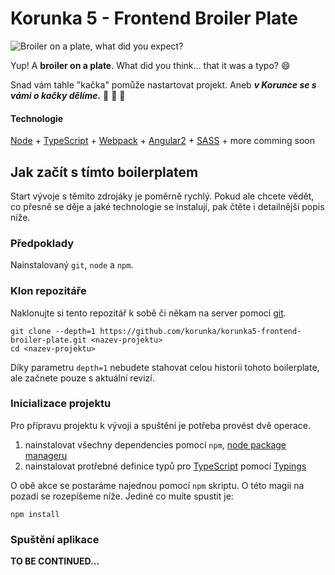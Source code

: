 # Korunka 5 - Frontend Broiler Plate

![Broiler on a plate, what did you expect?](https://files.slack.com/files-pri/T0Q92HGF6-F0XCSH8G2/piletina-velika1.png?pub_secret=a593ff4e6c)

Yup! A **broiler on a plate**. What did you think... that it was a typo? :smile:

Snad vám tahle "kačka" pomůže nastartovat projekt. Aneb ***v Korunce se s vámi o kačky dělíme.***
:hatched_chick: :hatched_chick: :hatching_chick:


#### Technologie

[Node](https://github.com/nodejs/node) + [TypeScript](http://www.typescriptlang.org/) + [Webpack](https://webpack.github.io/) + [Angular2](https://angular.io/) + [SASS](http://sass-lang.com/) + more comming soon


## Jak začít s tímto boilerplatem

Start vývoje s těmito zdrojáky je poměrně rychlý. Pokud ale chcete vědět, co přesně se děje a jaké technologie se instalují, pak čtěte i detailnější popis níže.


### Předpoklady

Nainstalovaný `git`, `node` a `npm`.


### Klon repozitáře

Naklonujte si tento repozitář k sobě či někam na server pomocí [git][git].

```
git clone --depth=1 https://github.com/korunka/korunka5-frontend-broiler-plate.git <nazev-projektu>
cd <nazev-projektu>
```

Díky parametru `depth=1` nebudete stahovat celou historii tohoto boilerplate, ale začnete pouze s aktuální revizí.


### Inicializace projektu

Pro přípravu projektu k vývoji a spuštění je potřeba provést dvě operace.
  1. nainstalovat všechny dependencies pomocí `npm`, [node package manageru][npm]
  2. nainstalovat protřebné definice typů pro [TypeScript][typescript] pomocí [Typings][typings]

O obě akce se postaráme najednou pomocí `npm` skriptu. O této magii na pozadí se rozepíšeme níže. Jediné co muíte spustit je:

```
npm install
```


### Spuštění aplikace

**TO BE CONTINUED...**


[git]: http://git-scm.com/
[typescript]: http://www.typescriptlang.org/
[typings]: https://github.com/typings/typings
[npm]: https://npmjs.com
